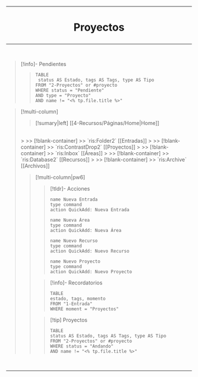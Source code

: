 
</br>

---
# <p align="center"> Proyectos</p>

---

</br>

> [!info]- Pendientes
> > ```dataview
>>TABLE
>>	status AS Estado, tags AS Tags, type AS Tipo
>>FROM "2-Proyectos" or #proyecto 
>>WHERE status = "Pendiente"
>>AND type = "Proyecto"
>>AND name != "<% tp.file.title %>"
>>```
>

> [!multi-column]
>
> > [!sumary|left]  [[4-Recursos/Páginas/Home|Home]]
> </br>
>>
>>> [!blank-container]
>>> `ris:Folder2` [[Entradas]]
>>
>>> [!blank-container]
>>> `ris:ContrastDrop2` [[Proyectos]]
>>
>>> [!blank-container]
>>> `ris:Inbox` [[Áreas]]
>>
>>> [!blank-container]
>>> `ris:Database2` [[Recursos]]
>>
>>> [!blank-container]
>>> `ris:Archive` [[Archivos]]
>
> > [!multi-column|pw6]
> >
> > > [!tldr]- Acciones
>>> ```button
>>> name Nueva Entrada
>>>type command
>>> action QuickAdd: Nueva Entrada
>>> ```
>>>```button
>>> name Nueva Área
>>>type command
>>> action QuickAdd: Nueva Área
>>> ```
>>>```button
>>> name Nuevo Recurso
>>>type command
>>> action QuickAdd: Nuevo Recurso
>>> ```
>>>```button
>>> name Nuevo Proyecto
>>>type command
>>> action QuickAdd: Nuevo Proyecto
>>> ```
> >
> > > [!info]- Recordatorios
> > > ```dataview
>>>TABLE
>>>	estado, tags, momento
>>>FROM "1-Entrada"
>>>WHERE moment = "Proyectos"
>>>```
> >
> > > [!tip] Proyectos
> > > ```dataview
>>>TABLE
>>>	status AS Estado, tags AS Tags, type AS Tipo
>>>FROM "2-Proyectos" or #proyecto 
>>>WHERE status = "Andando"
>>>AND name != "<% tp.file.title %>"
>>>```

</br>

---

</br>




